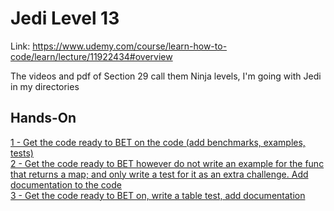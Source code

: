 # Jedi Level 13

Link: https://www.udemy.com/course/learn-how-to-code/learn/lecture/11922434#overview

The videos and pdf of Section 29 call them  Ninja levels, I'm going with Jedi in my directories

## Hands-On
[1 - Get the code ready to BET on the code (add benchmarks, examples, tests)](https://github.com/ryanclove/LearningGoProgramming/tree/master/Testing_Lecture_and_Exercises/Jedi_Level_13/Hands-On-1)  
[2 - Get the code ready to BET however do not write an example for the func that returns a map; and only write a test for it as an extra challenge. Add documentation to the code](https://github.com/ryanclove/LearningGoProgramming/tree/master/Testing_Lecture_and_Exercises/Jedi_Level_13/Hands-On-2)  
[3 - Get the code ready to BET on, write a table test, add documentation](https://github.com/ryanclove/LearningGoProgramming/tree/master/Testing_Lecture_and_Exercises/Jedi_Level_13/Hands-On-3)  
